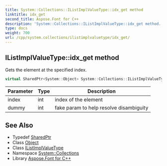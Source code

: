 ```yaml
---
title: System::Collections::IListImplValueType::idx_get method
linktitle: idx_get
second_title: Aspose.Font for C++
description: 'System::Collections::IListImplValueType::idx_get method. Gets the element at the specified index in C++.'
type: docs
weight: 700
url: /cpp/system.collections/ilistimplvaluetype/idx_get/
---
```

## IListImplValueType::idx_get method


Gets the element at the specified index.

```cpp
virtual SharedPtr<System::Object> System::Collections::IListImplValueType<T>::idx_get(int index, int dummy=0) const override
```


| Parameter | Type | Description |
| --- | --- | --- |
| index | int | index of the element |
| dummy | int | fake param to help resolve disambiguity |

## See Also

* Typedef [SharedPtr](../../../system/sharedptr/)
* Class [Object](../../../system/object/)
* Class [IListImplValueType](../)
* Namespace [System::Collections](../../)
* Library [Aspose.Font for C++](../../../)
